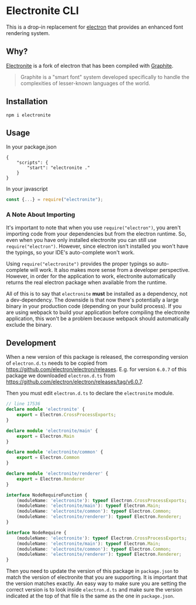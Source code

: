 # Electronite CLI

This is a drop-in replacement for [electron](https://www.npmjs.com/package/electron)
that provides an enhanced font rendering system.

## Why?
[Electronite](https://github.com/unfoldingWord-dev/electronite) is a fork of electron that has been compiled with [Graphite](https://graphite.sil.org/).

> Graphite is a "smart font" system developed specifically to handle the complexities of lesser-known languages of the world.

## Installation

```
npm i electronite
```

## Usage

In your package.json
```josn
{
    "scripts": {
        "start": "electronite ."
    }
}
```

In your javascript
```js
const {...} = require("electronite");
```

### A Note About Importing
It's important to note that when you use `require("electron")`,
you aren't importing code from your dependencies but from the electron runtime.
So, even when you have only installed electronite you can still use `require("electron")`.
However, since electron isn't installed you won't have the typings, so your IDE's auto-complete won't work.

Using `require("electronite")` provides the proper typings so auto-complete will work.
It also makes more sense from a developer perspective.
However, in order for the application to work,
electronite automatically returns the real electron package when available from the runtime.

All of this is to say that `electronite` **must** be installed as a dependency, not a dev-dependency.
The downside is that now there's potentially a large binary in your production code (depending on your build process).
If you are using webpack to build your application before compiling the electronite application,
this won't be a problem because webpack should automatically exclude the binary.

## Development

When a new version of this package is released, the corresponding version of `electron.d.ts`
needs to be copied from https://github.com/electron/electron/releases.
E.g. for version `6.0.7` of this package we downloaded `electron.d.ts` from https://github.com/electron/electron/releases/tag/v6.0.7.

Then you must edit `electron.d.ts` to declare the `electronite` module.

```typescript
// line 17536
declare module 'electronite' {
    export = Electron.CrossProcessExports;
}

declare module 'electronite/main' {
    export = Electron.Main
}

declare module 'electronite/common' {
    export = Electron.Common
}

declare module 'electronite/renderer' {
    export = Electron.Renderer
}

interface NodeRequireFunction {
    (moduleName: 'electronite'): typeof Electron.CrossProcessExports;
    (moduleName: 'electronite/main'): typeof Electron.Main;
    (moduleName: 'electronite/common'): typeof Electron.Common;
    (moduleName: 'electronite/renderer'): typeof Electron.Renderer;
}

interface NodeRequire {
    (moduleName: 'electronite'): typeof Electron.CrossProcessExports;
    (moduleName: 'electronite/main'): typeof Electron.Main;
    (moduleName: 'electronite/common'): typeof Electron.Common;
    (moduleName: 'electronite/renderer'): typeof Electron.Renderer;
}
```
Then you need to update the version of this package in `package.json` to match the version of electronite that you are supporting.
It is important that the version matches exactly.
An easy way to make sure you are setting the correct version is to look inside `electron.d.ts` and make sure the version indicated at the top of that file
is the same as the one in `package.json`.
